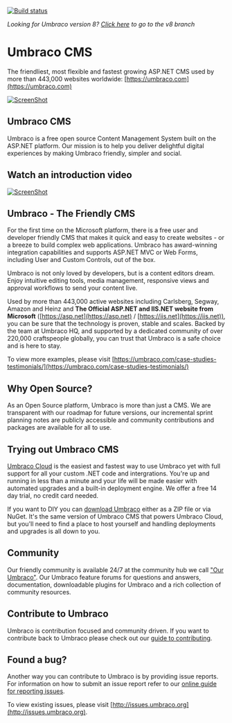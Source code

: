 [![Build status](https://ci.appveyor.com/api/projects/status/6by6harxtxt0ocdx/branch/dev-v7?svg=true)](https://ci.appveyor.com/project/Umbraco/umbraco-cms-b2cri/branch/dev-v7)

_Looking for Umbraco version 8? [Click here](https://github.com/umbraco/Umbraco-CMS/tree/temp8) to go to the v8 branch_

Umbraco CMS
===========
The friendliest, most flexible and fastest growing ASP.NET CMS used by more than 443,000 websites worldwide: [https://umbraco.com](https://umbraco.com)

[![ScreenShot](img/vimeo.png)](https://vimeo.com/172382998/)

## Umbraco CMS
Umbraco is a free open source Content Management System built on the ASP.NET platform. Our mission is to help you deliver delightful digital experiences by making Umbraco friendly, simpler and social.

## Watch an introduction video

[![ScreenShot](https://shop.umbraco.com/images/whatisumbraco.png)](https://umbraco.tv/videos/umbraco-v7/content-editor/basics/introduction/cms-explanation/)

## Umbraco - The Friendly CMS

For the first time on the Microsoft platform, there is a free user and developer friendly CMS that makes it quick and easy to create websites - or a breeze to build complex web applications. Umbraco has award-winning integration capabilities and supports ASP.NET MVC or Web Forms, including User and Custom Controls, out of the box.

Umbraco is not only loved by developers, but is a content editors dream. Enjoy intuitive editing tools, media management, responsive views and approval workflows to send your content live.

Used by more than 443,000 active websites including Carlsberg, Segway, Amazon and Heinz and **The Official ASP.NET and IIS.NET website from Microsoft** ([https://asp.net](https://asp.net) / [https://iis.net](https://iis.net)), you can be sure that the technology is proven, stable and scales. Backed by the team at Umbraco HQ, and supported by a dedicated community of over 220,000 craftspeople globally, you can trust that Umbraco is a safe choice and is here to stay.

To view more examples, please visit [https://umbraco.com/case-studies-testimonials/](https://umbraco.com/case-studies-testimonials/)

## Why Open Source?
As an Open Source platform, Umbraco is more than just a CMS. We are transparent with our roadmap for future versions, our incremental sprint planning notes are publicly accessible and community contributions and packages are available for all to use.

## Trying out Umbraco CMS

[Umbraco Cloud](https://umbraco.com/cloud) is the easiest and fastest way to use Umbraco yet with full support for all your custom .NET code and intergrations. You're up and running in less than a minute and your life will be made easier with automated upgrades and a built-in deployment engine. We offer a free 14 day trial, no credit card needed.

If you want to DIY you can [download Umbraco](https://our.umbraco.com/download) either as a ZIP file or via NuGet. It's the same version of Umbraco CMS that powers Umbraco Cloud, but you'll need to find a place to host yourself and handling deployments and upgrades is all down to you.

## Community

Our friendly community is available 24/7 at the community hub we call ["Our Umbraco"](https://our.umbraco.com). Our Umbraco feature forums for questions and answers, documentation, downloadable plugins for Umbraco and a rich collection of community resources.

## Contribute to Umbraco

Umbraco is contribution focused and community driven. If you want to contribute back to Umbraco please check out our [guide to contributing](1_CONTENTS.md).

## Found a bug?

Another way you can contribute to Umbraco is by providing issue reports. For information on how to submit an issue report refer to our [online guide for reporting issues](https://github.com/umbraco/Umbraco-CMS/blob/dev-v7/.github/CONTRIBUTING.md).

To view existing issues, please visit [http://issues.umbraco.org](http://issues.umbraco.org).
